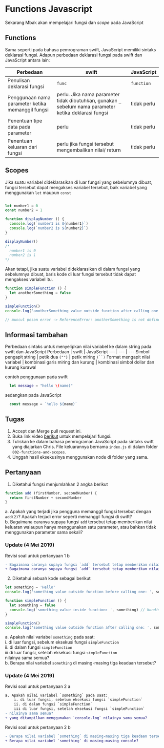 # Functions Javascript

Sekarang Mbak akan mempelajari fungsi dan _scope_ pada JavaScript

## Functions
Sama seperti pada bahasa pemrograman swift, JavaScript memiliki sintaks deklarasi fungsi. Adapun perbedaan deklarasi fungsi pada swift dan JavaScript antara lain:

 Perbedaan | swift | JavaScript
--- | --- | ---
Penulisan deklarasi fungsi | `func` | `function`
Penggunaan nama parameter ketika memanggil fungsi | perlu. Jika nama parameter tidak dibutuhkan, gunakan `_` sebelum nama parameter ketika deklarasi fungsi | tidak perlu
Penentuan tipe data pada parameter | perlu | tidak perlu
Penentuan keluaran dari fungsi | perlu jika fungsi tersebut mengembalikan nilai/ return | tidak perlu

## Scopes

Jika suatu variabel dideklarasikan di luar fungsi yang sebelumnya dibuat, fungsi tersebut dapat mengakses variabel tersebut, baik variabel yang menggunakan `let` maupun `const`

```js

let number1 = 0
const number2 = 1

function displayNumber () {
  console.log(`number1 is ${number1}`)
  console.log(`number2 is ${number2}`)
}

displayNumber()
/*
  number1 is 0
  number2 is 1
*/
```

Akan tetapi, jika suatu variabel dideklarasikan di dalam fungsi yang sebelumnya dibuat, baris kode di luar fungsi tersebut tidak dapat mengakses variabel itu.

```js
function simpleFunction () {
  let anotherSomething = false
}

simpleFunction()
console.log('anotherSomething value outside function after calling one: ', anotherSomething)

// muncul pesan error -> ReferenceError: anotherSomething is not defined
```

## Informasi tambahan

Perbedaan sintaks untuk menyelipkan nilai variabel ke dalam string pada swift dan JavaScript
Perbedaan | swift | JavaScript
--- | --- | ---
Simbol pengapit string | petik dua `("")` | petik miring `(``)`
Format mengapit nilai variabel | kombinasi garis miring dan kurung | kombinasi simbol dollar dan kurung kurawal

contoh penggunaan pada swift
```swift
  let message = "hello \(name)"
```

sedangkan pada JavaScript
```js
  const message = `hello ${name}`
```

## Tugas
1. Accept dan Merge pull request ini.
2. Buka link video [berikut](https://www.youtube.com/watch?v=HBshpfGYpmM) untuk mempelajari fungsi.
3. Tuliskan ke dalam bahasa pemrograman JavaScript pada sintaks swift yang diajarkan Chris. File keluarannya bernama `index.js` di dalam folder `002-functions-and-scopes`.
4. Unggah hasil eksekusinya menggunakan node di folder yang sama.

## Pertanyaan
1. Diketahui fungsi menjumlahkan 2 angka berikut
```js
function add (firstNumber, secondNumber) {
  return firstNumber + secondNumber
}
```  
  a. Apakah yang terjadi jika pengguna memanggil fungsi tersebut dengan `add(2)`? Apakah terjadi error seperti memanggil fungsi di swift?  
  b. Bagaimana caranya supaya fungsi `add` tersebut tetap memberikan nilai keluaran walaupun hanya menggunakan satu parameter, atau bahkan tidak menggunakan parameter sama sekali?

### Update (4 Mei 2019)
Revisi soal untuk pertanyaan 1 b
```diff
- Bagaimana caranya supaya fungsi `add` tersebut tetap memberikan nilai keluaran walaupun hanya menggunakan satu parameter, atau bahkan tidak menggunakan parameter sama sekali?
+ Bagaimana caranya supaya fungsi `add` tersebut tetap memberikan nilai keluaran walaupun hanya menggunakan satu parameter?

```

2. Diketahui sebuah kode sebagai berikut
```js
let something = 'Hello'
console.log('something value outside function before calling one: ', something) // kondisi i

function simpleFunction () {
  let something = false
  console.log('something value inside function: ', something) // kondisi ii
}

simpleFunction()
console.log('something value outside function after calling one: ', something) // kondisi iii
```
a. Apakah nilai variabel `something` pada saat:  
  i. di luar fungsi, sebelum eksekusi fungsi `simpleFunction`  
  ii. di dalam fungsi `simpleFunction`  
  iii di luar fungsi, setelah eksekusi fungsi `simpleFunction`  
nilainya sama semua?  
b. Berapa nilai variabel `something` di masing-masing tiga keadaan tersebut?
### Update (4 Mei 2019)
Revisi soal untuk pertanyaan 2 a
```diff
a. Apakah nilai variabel `something` pada saat:  
	i. di luar fungsi, sebelum eksekusi fungsi `simpleFunction`  
	ii. di dalam fungsi `simpleFunction`  
	iii di luar fungsi, setelah eksekusi fungsi `simpleFunction`  
- nilainya sama semua?  
+ yang ditampilkan menggunakan `console.log` nilainya sama semua?  
```
Revisi soal untuk pertanyaan 2 b
```diff
- Berapa nilai variabel `something` di masing-masing tiga keadaan tersebut?
+ Berapa nilai variabel `something` di masing-masing console?

```
